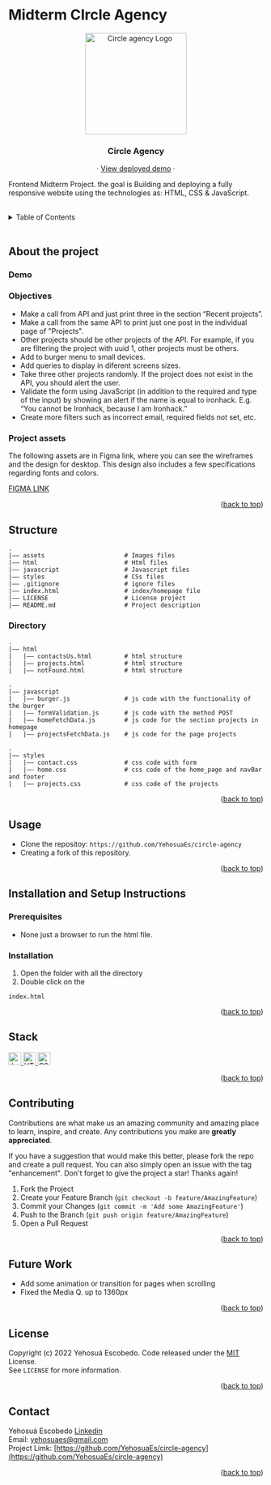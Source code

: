 <div id="top"></div>

# Midterm CIrcle Agency

<div align="center"> 
  <img width="200" src="https://user-images.githubusercontent.com/93733677/203830001-0a44a511-5e72-4fb4-8bb6-d5967b1e5fcf.svg" alt="Circle agency Logo">
  <h3 align="center">Circle Agency</h3>
  <div align="center">
    ·
    <a href="https://circleagency.netlify.app/">View deployed demo</a>
    ·
  </div>
</div>

Frontend Midterm Project.
the goal is Building and deploying a fully responsive website using the technologies as: HTML, CSS &amp; JavaScript.

</br>
<!-- TABLE OF CONTENTS -->
<details>
  <summary>Table of Contents</summary>
  <ol>
    <li>
      <a href="#about-the-project">About the project</a>
      <ul>
        <li><a href="#demo">Demo </a></li>
        <li><a href="#objectives">Objectives </a></li>
        <li><a href="#project-assets">Project assets </a></li>
      </ul>
    </li>
    <li>
     <a href="#structure">Structure</a>
     <ul>
        <li><a href="#directory">Directory </a></li>
      </ul>
   </li>
     <li><a href="#usage">Usage</a></li>
    <li>
        <a href="#installation-and-setup-instructions">Installation and Setup Instructions</a>
         <ul>
            <li><a href="#prerequisites">Prerequisites</a></li>
            <li><a href="#installation">Installation</a></li>
        </ul>
    </li>
    <li><a href="#stack">Stack</a></li>
    <li><a href="#contributing">Contributing</a></li>
    <li><a href="#future-Work">Future Work</a></li>
    <li><a href="#license">License</a></li>
    <li><a href="#contact">Contact</a></li>
  </ol>
</details>

</br>

## About the project

<!-- Demo  -->

### Demo

### Objectives

-   Make a call from API <a href="https://raw.githubusercontent.com/ironhack-jc/mid-term-api/main/projects"></a> and just print three in the section “Recent projects”.
-   Make a call from the same API to print just one post in the individual page of "Projects".
-   Other projects should be other projects of the API. For example, if you are filtering the project with uuid 1, other projects must be others.
-   Add to burger menu to small devices.
-   Add queries to display in diferent screens sizes.
-   Take three other projects randomly. If the project does not exist in the API, you should alert the user.
-   Validate the form using JavaScript (in addition to the required and type of the input) by showing an alert if the name is equal to ironhack. E.g. “You cannot be Ironhack, because I am Ironhack.”
-   Create more filters such as incorrect email, required fields not set, etc.

### Project assets

The following assets are in Figma link, where you can see the wireframes and the design for desktop.
This design also includes a few specifications regarding fonts and colors.

<a href="https://www.figma.com/file/40HgCQuseL42RKbBooXtHK/mid-term-project?node-id=0%3A1">FIGMA LINK</a>

<p align="right">(<a href="#top">back to top</a>)

<!-- STRUCTURE -->

## Structure

```
.
|–– assets                      # Images files
|–– html                        # Html files
|–– javascript                  # Javascript files
|–– styles                      # CSs files
|–– .gitignore                  # ignore files
|–– index.html                  # index/homepage file
|–– LICENSE                     # License project
|–– README.md                   # Project description
```

### Directory

```
.
|–– html
|   |–– contactsUs.html         # html structure
|   |–– projects.html           # html structure
|   |–– notFound.html           # html structure

.
|–– javascript
|   |–– burger.js               # js code with the functionality of the burger
|   |–– formValidation.js       # js code with the method POST
|   |–– homeFetchData.js        # js code for the section projects in homepage
|   |–– projectsFetchData.js    # js code for the page projects

.
|–– styles
|   |–– contact.css             # css code with form
|   |–– home.css                # css code of the home_page and navBar and footer
|   |–– projects.css            # css code of the projects

```

<p align="right">(<a href="#top">back to top</a>)
 
<!-- USAGE -->
## Usage

-   Clone the repositoy: `https://github.com/YehosuaEs/circle-agency`
-   Creating a fork of this repository.

<p align="right">(<a href="#top">back to top</a>)

<!-- INSTALLATION AND SETUP -->

## Installation and Setup Instructions

### Prerequisites

-   None just a browser to run the html file.

### Installation

1. Open the folder with all the directory
2. Double click on the

```
index.html
```

<p align="right">(<a href="#top">back to top</a>)

<!-- STACK -->

## Stack

<div align="left">
  <a href="https://www.javascript.com/">
    <img  width="25" alt="JavaScript" src="https://user-images.githubusercontent.com/93733677/175814736-fdc4935d-6107-4efc-a6bb-6a98dc685f80.png">
  </a> 
  <a href="https://www.javascript.com/](https://developer.mozilla.org/es/docs/Glossary/HTML5">
    <img width="25" alt="HTML5" src="https://user-images.githubusercontent.com/93733677/175814924-338e3829-a7d8-4e3b-a9ff-6edf3d293a4f.png">
  </a>
  <a href="https://developer.mozilla.org/es/docs/Web/CSS">
    <img width="25" alt="CSS3" src="https://user-images.githubusercontent.com/93733677/175814939-9e82779a-c8a2-4fe2-999a-22ff7ffb8282.png"> 
  </a>
</div>
 
 <p align="right">(<a href="#top">back to top</a>)

 <!-- CONTRIBUTING -->

## Contributing

Contributions are what make us an amazing community and amazing place to learn, inspire, and create. Any contributions you make are **greatly appreciated**.

If you have a suggestion that would make this better, please fork the repo and create a pull request. You can also simply open an issue with the tag "enhancement".
Don't forget to give the project a star! Thanks again!

1. Fork the Project
2. Create your Feature Branch (`git checkout -b feature/AmazingFeature`)
3. Commit your Changes (`git commit -m 'Add some AmazingFeature'`)
4. Push to the Branch (`git push origin feature/AmazingFeature`)
5. Open a Pull Request

<p align="right">(<a href="#top">back to top</a>)</p>

 <!-- FUTURE WORK -->

## Future Work

-   Add some animation or transition for pages when scrolling
-   Fixed the Media Q. up to 1360px

 <p align="right">(<a href="#top">back to top</a>)</p>

<!-- LICENSE -->

## License

Copyright (c) 2022 Yehosuá Escobedo. Code released under the [MIT]() License.
</br>
See `LICENSE` for more information.

<p align="right">(<a href="#top">back to top</a>)
 <!-- CONTACT -->

## Contact

Yehosuá Escobedo [Linkedin](https://www.linkedin.com/in/yehosua-escobedo/)  
Email: yehosuaes@gmail.com
</br>
Project Limk: [https://github.com/YehosuaEs/circle-agency](https://github.com/YehosuaEs/circle-agency)

<p align="right">(<a href="#top">back to top</a>)</p>
